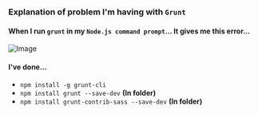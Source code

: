### Explanation of problem I'm having with `Grunt`

#### When I run `grunt` in my `Node.js command prompt`... It gives me this error...

![Image](https://raw.github.com/krman009/Grunt-problem/master/What-is_this.PNG "problem with sass")

#### I've done...
+ `npm install -g grunt-cli`  
+ `npm install grunt --save-dev` **(In folder)**
+ `npm install grunt-contrib-sass --save-dev` **(In folder)**
